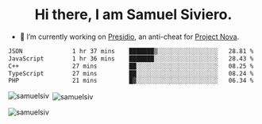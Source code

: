 <h1 align="center">Hi there, I am Samuel Siviero.</h1>

- 🔭 I’m currently working on [Presidio](https://presidio.ac), an anti-cheat for [Project Nova](https://discord.gg/novafn).

<!--START_SECTION:waka-->

```txt
JSON              1 hr 37 mins    ███████▒░░░░░░░░░░░░░░░░░   28.81 %
JavaScript        1 hr 36 mins    ███████░░░░░░░░░░░░░░░░░░   28.43 %
C++               27 mins         ██░░░░░░░░░░░░░░░░░░░░░░░   08.25 %
TypeScript        27 mins         ██░░░░░░░░░░░░░░░░░░░░░░░   08.24 %
PHP               21 mins         █▓░░░░░░░░░░░░░░░░░░░░░░░   06.34 %
```

<!--END_SECTION:waka-->

<p><img align="left" src="https://github-readme-stats.vercel.app/api/top-langs?username=samuelsiv&show_icons=true&locale=en&layout=compact&theme=radical" alt="samuelsiv" /></p>

<p>&nbsp;<img align="center" src="https://github-readme-stats.vercel.app/api?username=samuelsiv&show_icons=true&locale=en&theme=radical" alt="samuelsiv" /></p>
<p align="left"> <img src="https://komarev.com/ghpvc/?username=samuelsiv&label=Profile%20views&color=0e75b6&style=flat" alt="samuelsiv" /> </p>
